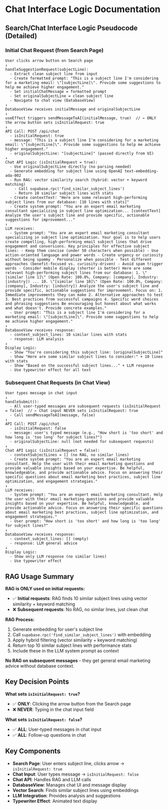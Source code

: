 # Chat Interface Logic Documentation

## **Search/Chat Interface Logic Pseudocode (Detailed)**

### **Initial Chat Request (from Search Page)**

```
User clicks arrow button on Search page
↓
handleSuggestionRequest(subjectLine):
  - Extract clean subject line from input
  - Create formatted prompt: "This is a subject line I'm considering for a marketing email: \"[subjectLine]\". Provide some suggestions to help me achieve higher engagement."
  - Set initialChatMessage = formatted prompt
  - Set originalSubjectLine = clean subject line
  - Navigate to chat view (DatabaseView)
↓
DatabaseView receives initialMessage and originalSubjectLine
↓
useEffect triggers sendMessageToAI(initialMessage, true)  // ← ONLY the arrow button sets isInitialRequest: true
↓
API Call: POST /api/chat
  - isInitialRequest: true
  - message: "This is a subject line I'm considering for a marketing email: \"[subjectLine]\". Provide some suggestions to help me achieve higher engagement."
  - originalSubjectLine: "[subjectLine]" (passed directly from UI)
↓
Chat API Logic (isInitialRequest = true):
  - Use originalSubjectLine directly (no parsing needed)
  - Generate embedding for subject line using OpenAI text-embedding-ada-002
  - Run RAG: vector similarity search (hybrid: vector + keyword matching)
    - Call supabase.rpc('find_similar_subject_lines')
    - Return 10 similar subject lines with stats
  - Create contextText: "Here are some relevant high-performing subject lines from our database: [10 lines with stats]"
  - Create system prompt: "You are an expert email marketing consultant specializing in subject line optimization... [contextText] Analyze the user's subject line and provide specific, actionable suggestions for improvement..."
↓
LLM receives:
  - System prompt: "You are an expert email marketing consultant specializing in subject line optimization. Your goal is to help users create compelling, high-performing email subject lines that drive engagement and conversions. Key principles for effective subject lines: - Keep them concise (under 50 characters when possible) - Use action-oriented language and power words - Create urgency or curiosity without being spammy - Personalize when possible - Test different approaches (benefit-focused vs. curiosity-driven) - Avoid spam trigger words - Consider mobile display (shorter is better) Here are some relevant high-performing subject lines from our database: 1. \"[similar line 1]\" (Open Rate: 100.0%, Company: [company], Industry: [industry]) ... 10. \"[similar line 10]\" (Open Rate: 100.0%, Company: [company], Industry: [industry]) Analyze the user's subject line and provide specific, actionable suggestions for improvement. Focus on: 1. Immediate improvements they can make 2. Alternative approaches to test 3. Best practices from successful campaigns 4. Specific word choices and phrasing suggestions Be encouraging but honest about what works and what doesn't. Provide concrete examples."
  - User prompt: "This is a subject line I'm considering for a marketing email: \"[subjectLine]\". Provide some suggestions to help me achieve higher engagement."
↓
DatabaseView receives response:
  - context_subject_lines: 10 similar lines with stats
  - response: LLM analysis
↓
Display Logic:
  - Show "You're considering this subject line: [originalSubjectLine]"
  - Show "Here are some similar subject lines to consider:" + 10 lines with stats
  - Show "Based on the successful subject lines..." + LLM response
  - Use typewriter effect for all text
```

### **Subsequent Chat Requests (in Chat View)**

```
User types message in chat input
↓
handleSubmit():
  - All user-typed messages are subsequent requests (isInitialRequest = false)  // ← Chat input NEVER sets isInitialRequest: true
  - Call sendMessageToAI(message, false)
↓
API Call: POST /api/chat
  - isInitialRequest: false
  - message: user's typed message (e.g., "How short is 'too short' and how long is 'too long' for subject lines?")
  - originalSubjectLine: null (not needed for subsequent requests)
↓
Chat API Logic (isInitialRequest = false):
  - contextSubjectLines = [] (no RAG, no similar lines)
  - Create system prompt: "You are an expert email marketing consultant. Help the user with their email marketing questions and provide valuable insights based on your expertise. Be helpful, knowledgeable, and provide actionable advice. Focus on answering their specific questions about email marketing best practices, subject line optimization, and engagement strategies."
↓
LLM receives:
  - System prompt: "You are an expert email marketing consultant. Help the user with their email marketing questions and provide valuable insights based on your expertise. Be helpful, knowledgeable, and provide actionable advice. Focus on answering their specific questions about email marketing best practices, subject line optimization, and engagement strategies."
  - User prompt: "How short is 'too short' and how long is 'too long' for subject lines?"
↓
DatabaseView receives response:
  - context_subject_lines: [] (empty)
  - response: LLM general advice
↓
Display Logic:
  - Show only LLM response (no similar lines)
  - Use typewriter effect
```

## **RAG Usage Summary**

**RAG is ONLY used on initial requests:**
- ✅ **Initial requests**: RAG finds 10 similar subject lines using vector similarity + keyword matching
- ❌ **Subsequent requests**: No RAG, no similar lines, just clean chat

**RAG Process:**
1. Generate embedding for user's subject line
2. Call `supabase.rpc('find_similar_subject_lines')` with embedding
3. Apply hybrid filtering (vector similarity + keyword matching)
4. Return top 10 similar subject lines with performance stats
5. Include these in the LLM system prompt as context

**No RAG on subsequent messages** - they get general email marketing advice without database context.

## **Key Decision Points**

**What sets `isInitialRequest: true`?**
- ✅ **ONLY**: Clicking the arrow button from the Search page
- ❌ **NEVER**: Typing in the chat input field

**What sets `isInitialRequest: false`?**
- ✅ **ALL**: User-typed messages in chat input
- ✅ **ALL**: Follow-up questions in chat

## **Key Components**

- **Search Page**: User enters subject line, clicks arrow → `isInitialRequest: true`
- **Chat Input**: User types message → `isInitialRequest: false`
- **Chat API**: Handles RAG and LLM calls
- **DatabaseView**: Manages chat UI and message display
- **Vector Search**: Finds similar subject lines using embeddings
- **LLM Integration**: Provides analysis and suggestions
- **Typewriter Effect**: Animated text display

